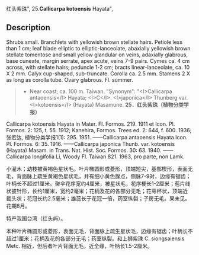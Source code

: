 红头紫珠",
25.**Callicarpa kotoensis** Hayata",

## Description
Shrubs small. Branchlets with yellowish brown stellate hairs. Petiole less than 1 cm; leaf blade elliptic to elliptic-lanceolate, abaxially yellowish brown stellate tomentose and small yellow glandular on veins, adaxially glabrous, base cuneate, margin serrate, apex acute, veins 7-9 pairs. Cymes ca. 4 cm across, with stellate hairs; peduncle 1-2 cm; bracts linear-lanceolate, ca. 10 X   2 mm. Calyx cup-shaped, sub-truncate. Corolla ca. 2.5 mm. Stamens 2 X  as long as corolla tube. Ovary glabrous. Fl. summer.

> * Near coast; ca. 100 m. Taiwan.
  "Synonym": "&lt;I&gt;Callicarpa antaoensis&lt;/I&gt; Hayata; &lt;I&gt;C&lt;/I&gt;. &lt;I&gt;japonica&lt;/I&gt; Thunberg var. &lt;I&gt;kotoensis&lt;/I&gt; (Hayata) Masamune.
**25．红头紫珠（植物分类学报）**

Callicarpa kotoensis Hayata in Mater. Fl. Formos. 219. 1911 et Icon. Pl. Formos. 2: 125, t. 55. 1912; Kanehira, Formos. Trees ed. 2: 644, f. 600. 1936; 张宏达, 植物分类学报1(1): 295. 1951. ——Callicarpa antaoensis Hayata Icon. Pl. Formos. 6: 35. 1916. ——Callicarpa japonica Thunb. var. kotoensis (Hayata) Masam. in Trans. Nat. Hist. Soc. Formos. 30: 63. 1940. ——Callicarpa longifolia Li, Woody Fl. Taiwan 821. 1963, pro parte, non Lamk.

小灌木；幼枝被黄褐色星状毛。叶片椭圆形或菱形，顶端短尖，基部楔形，表面无毛，背面脉上疏生黄褐色星状毛，并有细小黄色腺点，侧脉7-9对，边缘有锯齿；叶柄长不超过1厘米。聚伞花序宽约4厘米，被星状毛，花序梗长1-2厘米；苞片线状披针形，长约1厘米，宽约2毫米；花柄及花的各部分无毛；花萼杯状，顶端近截头状；花冠长约2.5毫米；雄蕊长于花冠一倍，药室纵裂；子房无毛。果未见。花期8月。

特产我国台湾（红头屿）。

本种叶片椭圆形或菱形，表面无毛，背面脉上疏生星状毛，边缘有锯齿；叶柄长不超过1厘米；花柄及花的各部分无毛；药室纵裂。和上狮紫珠 C. siongsaiensis Metc. 相近，但后者叶片背面无毛，近全缘，叶柄长1.5-2厘米。
